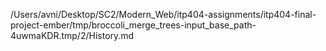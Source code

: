 /Users/avni/Desktop/SC2/Modern_Web/itp404-assignments/itp404-final-project-ember/tmp/broccoli_merge_trees-input_base_path-4uwmaKDR.tmp/2/History.md